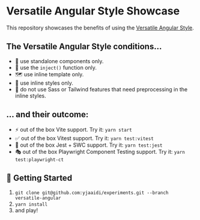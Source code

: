 # Versatile Angular Style Showcase

This repository showcases the benefits of using the [Versatile Angular Style](https://marmicode.io/blog/versatile-angular).

## The Versatile Angular Style conditions...
- 🎒 use standalone components only.
- 💉 use the `inject()` function only.
- 🗺 use inline template only.
- 🎨 use inline styles only.
- 🎨 do not use Sass or Tailwind features that need preprocessing in the inline styles.

## ... and their outcome:
- ⚡️ out of the box Vite support. Try it: `yarn start`
- ✅ out of the box Vitest support. Try it: `yarn test:vitest`
- 🦀 out of the box Jest + SWC support. Try it: `yarn test:jest`
- 🎭 out of the box Playwright Component Testing support. Try it: `yarn test:playwright-ct`

## 🚀 Getting Started
1. `git clone git@github.com:yjaaidi/experiments.git --branch versatile-angular`
2. `yarn install`
3. and play!
